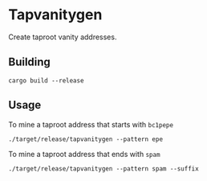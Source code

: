 # Tapvanitygen

Create taproot vanity addresses.

## Building

```
cargo build --release
```

## Usage


To mine a taproot address that starts with `bc1pepe`

```
./target/release/tapvanitygen --pattern epe
```

To mine a taproot address that ends with `spam`

```
./target/release/tapvanitygen --pattern spam --suffix
```
